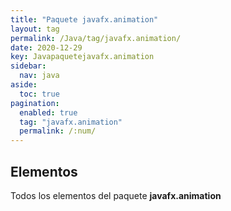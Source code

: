 ```yaml
---
title: "Paquete javafx.animation"
layout: tag
permalink: /Java/tag/javafx.animation/
date: 2020-12-29
key: Javapaquetejavafx.animation
sidebar: 
  nav: java
aside: 
  toc: true
pagination: 
  enabled: true
  tag: "javafx.animation"
  permalink: /:num/
---
```


<h2>Elementos</h2>
Todos los elementos del paquete <strong>javafx.animation</strong>
